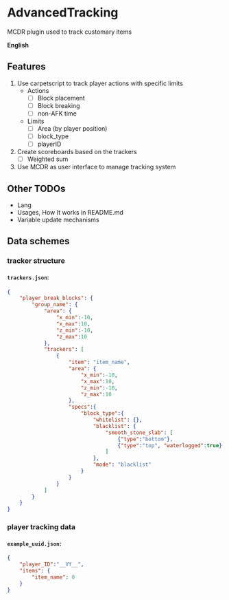 # AdvancedTracking
MCDR plugin used to track customary items

**English**

## Features

1. Use carpetscript to track player actions with specific limits
   - Actions
     - [ ] Block placement
     - [ ] Block breaking
     - [ ] non-AFK time
   - Limits
     - [ ] Area (by player position)
     - [ ] block_type
     - [ ] playerID
2. Create scoreboards based on the trackers
   - [ ] Weighted sum
3. Use MCDR as user interface to manage tracking system


## Other TODOs
- Lang
- Usages, How It works in README.md
- Variable update mechanisms

## Data schemes
### tracker structure
#### **`trackers.json`**: 
```json
{
    "player_break_blocks": {
        "group_name": {
            "area": {
                "x_min":-10, 
                "x_max":10, 
                "z_min":-10, 
                "z_max":10
            }, 
            "trackers": [
                {
                    "item": "item_name", 
                    "area": {
                        "x_min":-10, 
                        "x_max":10, 
                        "z_min":-10, 
                        "z_max":10
                    }, 
                    "specs":{
                        "block_type":{
                            "whitelist": {}, 
                            "blacklist": {
                                "smooth_stone_slab": [
                                    {"type":"bottom"}, 
                                    {"type":"top", "waterlogged":true}
                                ]
                            }, 
                            "mode": "blacklist"
                        }
                    }
                }
            ]
        }
    }
}
```
### player tracking data
#### **`example_uuid.json`**: 
```json
{
    "player_ID":"__VY__", 
    "items": {
        "item_name": 0
    }
}
```